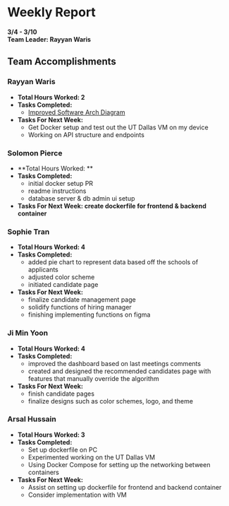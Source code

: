 # Weekly Report  
**3/4 - 3/10**  
**Team Leader: Rayyan Waris**

## Team Accomplishments  
### Rayyan Waris
- **Total Hours Worked: 2**
- **Tasks Completed:**
  - [Improved Software Arch Diagram](https://lucid.app/lucidchart/20a73029-349f-4a5c-9112-95cd707142c8/edit?invitationId=inv_233ee0d4-7489-46d8-aa90-0ba83413f3fd&page=0_0#)
- **Tasks For Next Week:**
  - Get Docker setup and test out the UT Dallas VM on my device
  - Working on API structure and endpoints

### Solomon Pierce
- **Total Hours Worked: **
- **Tasks Completed:**
  - initial docker setup PR
  - readme instructions
  - database server & db admin ui setup
- **Tasks For Next Week: create dockerfile for frontend & backend container**

### Sophie Tran
- **Total Hours Worked: 4**
- **Tasks Completed:**
  - added pie chart to represent data based off the schools of applicants
  - adjusted color scheme 
  - initiated candidate page
- **Tasks For Next Week:**
  - finalize candidate management page
  - solidify functions of hiring manager
  - finishing implementing functions on figma

### Ji Min Yoon
- **Total Hours Worked: 4**
- **Tasks Completed:**
  - improved the dashboard based on last meetings comments
  - created and designed the recommended candidates page with features that manually override the algorithm
- **Tasks For Next Week:**
  - finish candidate pages
  - finalize designs such as color schemes, logo, and theme

### Arsal Hussain
- **Total Hours Worked: 3**
- **Tasks Completed:**
  - Set up dockerfile on PC
  - Experimented working on the UT Dallas VM
  - Using Docker Compose for setting up the networking between containers
- **Tasks For Next Week:**
  - Assist on setting up dockerfile for frontend and backend container
  - Consider implementation with VM



